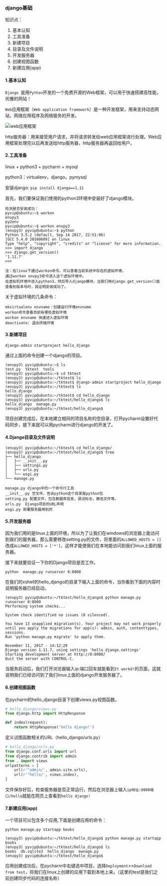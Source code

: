 ### django基础

知识点：

1. 基本认知
2. 工具准备
3. 新建项目
4. 目录及文件说明
5. 开发服务器
6. 创建视图函数
7. 新建应用(app)

#### 1.基本认知

`Django `是用`Python`开发的一个免费开源的Web框架，可以用于快速搭建高性能，优雅的网站！

`Web`应用框架（`Web application framework`）是一种开发框架，用来支持动态网站，网络应用程序及网络服务的开发。

![web应用框架](图片1.png)

http服务器：用来接受用户请求，并将请求转发给web应用框架进行处理。Web应用框架处理完以后再发送给http服务器，http服务器再返回给用户。

#### 2.工具准备

linux  +   python3   +   pycharm + mysql

python3：virtualenv，django，pymysql

安装django:   `pip install django==1.11`

首先，我们要保证我们使用的python3环境中安装好了django模块。

```shell
检测是否安装成功：
pyvip@ubuntu:~$ workon
envpy3
py2env
pyvip@ubuntu:~$ workon envpy3
(envpy3) pyvip@ubuntu:~$ python
Python 3.5.2 (default, Sep 14 2017, 22:51:06) 
[GCC 5.4.0 20160609] on linux
Type "help", "copyright", "credits" or "license" for more information.
>>> import django
>>> django.get_version()
'1.11.7'
>>> 

注：在linux下通过workon命令，可以查看当前系统中存在的虚拟环境，
通过workon envpy3命令进入这个虚拟环境中。
在虚拟机环境中进入python3，然后导入django模块，当我们用django.get_version()能查看到版本号时，就证明安装成功了。
```

关于虚拟环境的几条命令：

```
mkvirtualenv envname：创建运行环境envname
workon命令查看目前有哪些虚拟环境
workon envname 快速进入虚拟环境
deactivate: 退出终端环境
```

#### 3.新建项目

`django-admin startproject hello_django`

通过上面的命令创建一个django的项目。

```shell
(envpy3) pyvip@ubuntu:~$ ls
test.py  tktest  tools
(envpy3) pyvip@ubuntu:~$ cd tktest
(envpy3) pyvip@ubuntu:~/tktest$ ls
(envpy3) pyvip@ubuntu:~/tktest$ django-admin startproject hello_django
(envpy3) pyvip@ubuntu:~/tktest$ ls
hello_django
(envpy3) pyvip@ubuntu:~/tktest$ cd hello_django
(envpy3) pyvip@ubuntu:~/tktest/hello_django$ ls
hello_django  manage.py
(envpy3) pyvip@ubuntu:~/tktest/hello_django$ 
```

项目创建完成后，在本地建立相同的项目名称的空目录，打开pycharm设置好代码同步，接下来就可以用pycharm进行django的开发了。

#### 4.Django目录及文件说明

```
(envpy3) pyvip@ubuntu:~/tktest$ cd hello_django/
(envpy3) pyvip@ubuntu:~/tktest/hello_django$ tree
├── hello_django
│   ├── __init__.py
│   ├── settings.py
│   ├── urls.py
│   └── wsgi.py
└── manage.py

manage.py django中的一个命令行工具
__init__.py 空文件，告诉python这个目录是python包
setting.py 配置文件，包含数据库信息，调试标志，静态文件等。
urls.py  Django项目的URL声明
wsgi.py 部署服务器用到的
```

#### 5.开发服务器

因为我们用的是linux上面的环境，所以为了让我们在windows的浏览器上能访问到我们的服务器，那么需要修改setting.py的文件，将里面的`ALLOWED_HOSTS = []` 改成`ALLOWED_HOSTS = ['*']`，这样才能使我们在本地能访问到我们linux上面的服务器。

接下来就要验证一下你的Django项目是否工作。

`python  manage.py runserver 0:8000`

在我们的xshell的hello_django的目录下输入上面的命令，当你看到下面的内容时说明服务器已经启动。

```
(envpy3) pyvip@ubuntu:~/tktest/hello_django$ python manage.py runserver 0:8000
Performing system checks...

System check identified no issues (0 silenced).

You have 13 unapplied migration(s). Your project may not work properly until you apply the migrations for app(s): admin, auth, contenttypes, sessions.
Run 'python manage.py migrate' to apply them.

November 11, 2017 - 14:12:29
Django version 1.11.7, using settings 'hello_django.settings'
Starting development server at http://0:8000/
Quit the server with CONTROL-C.

```

当服务启动后，我们打开浏览器输入ip:端口回车就能看到`It workd!`的页面，这就说明我们已经访问到了我们linux上面的django开发服务器了。

#### 6.创建视图函数

在pycharm的hello_django目录下创建views.py视图函数。

```python
# hello_django/views.py
from django.http import HttpResponse

def index(request):
    return HttpResponse('hello django!')
```

定义试图函数相关的URL（hello_django/urls.py）

```python
# hello_django/urls.py
from django.conf.urls import url
from django.contrib import admin
from . import views
urlpatterns = [
    url(r'^admin/', admin.site.urls),
    url(r'^hello/', views.index),
]
```

文件保存好后，检查服务器是否正常运行，然后在浏览器上输入`ip地址:8000端口/hello`就能在网页上查看到`hello django!`

#### 7.新建应用(app)

一个项目可以包含多个应用,下面是创建应用的命令：

`python manage.py startapp books`

```shell
(envpy3) pyvip@ubuntu:~/tktest/hello_django$ python manage.py startapp books
(envpy3) pyvip@ubuntu:~/tktest/hello_django$ ls
books  db.sqlite3  hello_django  manage.py
(envpy3) pyvip@ubuntu:~/tktest/hello_django$ 
```

应用创建成功后，在pycharm中右键选中项目，选择`Deployment`>>`Download from test`，将我们在linux上创建的应用下载到本地上来。（这里的test是我们之前创建同步代码的连接名称）
